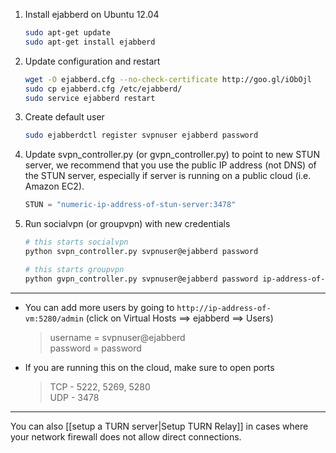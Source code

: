 1.  Install ejabberd on Ubuntu 12.04

    ```bash
    sudo apt-get update
    sudo apt-get install ejabberd
    ```

2.  Update configuration and restart

    ```bash
    wget -O ejabberd.cfg --no-check-certificate http://goo.gl/iObOjl
    sudo cp ejabberd.cfg /etc/ejabberd/
    sudo service ejabberd restart
    ```

3.  Create default user

    ```bash
    sudo ejabberdctl register svpnuser ejabberd password
    ```

4.  Update svpn_controller.py (or gvpn_controller.py) to point to new STUN server, we recommend that you use the public IP address (not DNS) of the STUN server, especially if server is running on a public cloud (i.e. Amazon EC2).

    ```python
    STUN = "numeric-ip-address-of-stun-server:3478"
    ```

5.  Run socialvpn (or groupvpn) with new credentials

    ```bash
    # this starts socialvpn
    python svpn_controller.py svpnuser@ejabberd password

    # this starts groupvpn
    python gvpn_controller.py svpnuser@ejabberd password ip-address-of-vm
    ```
---

-   You can add more users by going to `http://ip-address-of-vm:5280/admin`
    (click on Virtual Hosts ==\> ejabberd ==\> Users)

    >   username = svpnuser@ejabberd  
    >   password = password

-   If you are running this on the cloud, make sure to open ports

    > TCP - 5222, 5269, 5280  
    > UDP - 3478

---

You can also [[setup a TURN server|Setup TURN Relay]] in cases where your
network firewall does not allow direct connections.